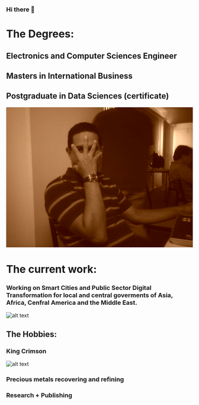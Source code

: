 ### Hi there 👋

The Degrees:
  ===========
## Electronics and Computer Sciences Engineer
## Masters in International Business
## Postgraduate in Data Sciences (certificate)    

![alt text](https://github.com/paulohl/paulohl/blob/main/img/IMAGE_011.jpg "Me and the Venusian Incas") 

The current work:
   =================
### Working on Smart Cities and Public Sector Digital Transformation for local and central goverments of Asia, Africa, Cenfral America and the Middle East.

![alt text](https://smartway2.com/wp-content/uploads/2021/01/digital-transformation-resized-image.jpg "Digital Transformation")     

The Hobbies:
----------------
### King Crimson          
![alt text][logo]

[logo]: https://www.dgmlive.com/img/assets/footer/Footer_Logo.png " DGM Live "
### Precious metals recovering and refining
### Research + Publishing    

   

 <!--
**paulohl/paulohl** is a ✨ _special_ ✨ repository because its `README.md` (this file) appears on your GitHub profile.

Here are some ideas to get you started:

- 🔭 I’m currently working on ...
- 🌱 I’m currently learning ...
- 👯 I’m looking to collaborate on ...
- 🤔 I’m looking for help with ...
- 💬 Ask me about ...
- 📫 How to reach me: ...
- 😄 Pronouns: ...
- ⚡ Fun fact: ...
-->
